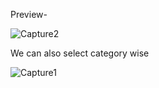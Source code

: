 
Preview-

![Capture2](https://user-images.githubusercontent.com/77845945/120932106-23451200-c712-11eb-8516-cc256f5b4b30.PNG)

We can also select category wise


![Capture1](https://user-images.githubusercontent.com/77845945/120932163-5e474580-c712-11eb-868c-bb3ee4741049.PNG)
